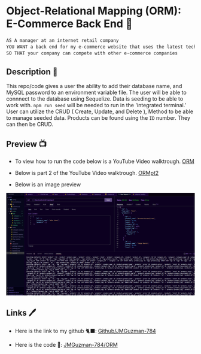 # Object-Relational Mapping (ORM): E-Commerce Back End 📝

```md
AS A manager at an internet retail company
YOU WANT a back end for my e-commerce website that uses the latest technologies
SO THAT your company can compete with other e-commerce companies
```

## Description 📃

This repo/code gives a user the ability to add their database name, and MySQL password to an environment variable file. The user will be able to connnect to the database using Sequelize. Data is seeding to be able to work with. `npm run seed` will be needed to run in the 'integrated terminal.' User can utilize the CRUD ( Create, Update, and Delete ), Method to be able to manage seeded data. Products can be found using the `ID` number. They can then be CRUD.

## Preview 📺

* To view how to run the code below is a YouTube Video walktrough.
[ORM](https://youtu.be/bvUlGN7yujc)

* Below is part 2 of the YouTube Video walktrough.
[ORMpt2](https://youtu.be/3YyxBcDfCvE)

* Below is an image preview 

![ORMimage](./images/ORMpreview.png)


## Links 🖊️

* Here is the link to my github 🐈‍⬛: [Github/JMGuzman-784](https://github.com/JMGuzman-784/hw13)

* Here is the code 📜: [JMGuzman-784/ORM](https://github.com/JMGuzman-784/hw13/blob/main/server.js)